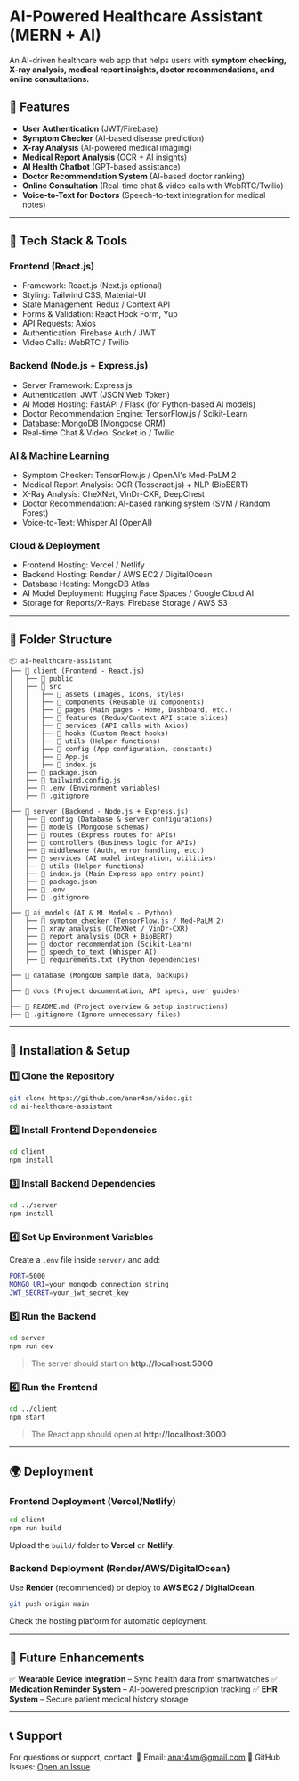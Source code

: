 # AI-Powered Healthcare Assistant (MERN + AI)

An AI-driven healthcare web app that helps users with **symptom checking, X-ray analysis, medical report insights, doctor recommendations, and online consultations.**

## 📌 Features
- **User Authentication** (JWT/Firebase)
- **Symptom Checker** (AI-based disease prediction)
- **X-ray Analysis** (AI-powered medical imaging)
- **Medical Report Analysis** (OCR + AI insights)
- **AI Health Chatbot** (GPT-based assistance)
- **Doctor Recommendation System** (AI-based doctor ranking)
- **Online Consultation** (Real-time chat & video calls with WebRTC/Twilio)
- **Voice-to-Text for Doctors** (Speech-to-text integration for medical notes)

---

## 🔧 Tech Stack & Tools
### **Frontend (React.js)**
- Framework: React.js (Next.js optional)
- Styling: Tailwind CSS, Material-UI
- State Management: Redux / Context API
- Forms & Validation: React Hook Form, Yup
- API Requests: Axios
- Authentication: Firebase Auth / JWT
- Video Calls: WebRTC / Twilio

### **Backend (Node.js + Express.js)**
- Server Framework: Express.js
- Authentication: JWT (JSON Web Token)
- AI Model Hosting: FastAPI / Flask (for Python-based AI models)
- Doctor Recommendation Engine: TensorFlow.js / Scikit-Learn
- Database: MongoDB (Mongoose ORM)
- Real-time Chat & Video: Socket.io / Twilio

### **AI & Machine Learning**
- Symptom Checker: TensorFlow.js / OpenAI's Med-PaLM 2
- Medical Report Analysis: OCR (Tesseract.js) + NLP (BioBERT)
- X-Ray Analysis: CheXNet, VinDr-CXR, DeepChest
- Doctor Recommendation: AI-based ranking system (SVM / Random Forest)
- Voice-to-Text: Whisper AI (OpenAI)

### **Cloud & Deployment**
- Frontend Hosting: Vercel / Netlify
- Backend Hosting: Render / AWS EC2 / DigitalOcean
- Database Hosting: MongoDB Atlas
- AI Model Deployment: Hugging Face Spaces / Google Cloud AI
- Storage for Reports/X-Rays: Firebase Storage / AWS S3

---

## 📂 Folder Structure
```
📦 ai-healthcare-assistant  
├── 📂 client (Frontend - React.js)  
│   ├── 📂 public  
│   ├── 📂 src  
│   │   ├── 📂 assets (Images, icons, styles)  
│   │   ├── 📂 components (Reusable UI components)  
│   │   ├── 📂 pages (Main pages - Home, Dashboard, etc.)  
│   │   ├── 📂 features (Redux/Context API state slices)  
│   │   ├── 📂 services (API calls with Axios)  
│   │   ├── 📂 hooks (Custom React hooks)  
│   │   ├── 📂 utils (Helper functions)  
│   │   ├── 📂 config (App configuration, constants)  
│   │   ├── 📜 App.js  
│   │   ├── 📜 index.js  
│   ├── 📜 package.json  
│   ├── 📜 tailwind.config.js  
│   ├── 📜 .env (Environment variables)  
│   ├── 📜 .gitignore  
│  
├── 📂 server (Backend - Node.js + Express.js)  
│   ├── 📂 config (Database & server configurations)  
│   ├── 📂 models (Mongoose schemas)  
│   ├── 📂 routes (Express routes for APIs)  
│   ├── 📂 controllers (Business logic for APIs)  
│   ├── 📂 middleware (Auth, error handling, etc.)  
│   ├── 📂 services (AI model integration, utilities)  
│   ├── 📂 utils (Helper functions)  
│   ├── 📜 index.js (Main Express app entry point)  
│   ├── 📜 package.json  
│   ├── 📜 .env  
│   ├── 📜 .gitignore  
│  
├── 📂 ai_models (AI & ML Models - Python)  
│   ├── 📂 symptom_checker (TensorFlow.js / Med-PaLM 2)  
│   ├── 📂 xray_analysis (CheXNet / VinDr-CXR)  
│   ├── 📂 report_analysis (OCR + BioBERT)  
│   ├── 📂 doctor_recommendation (Scikit-Learn)  
│   ├── 📂 speech_to_text (Whisper AI)  
│   ├── 📜 requirements.txt (Python dependencies)  
│  
├── 📂 database (MongoDB sample data, backups)  
│  
├── 📂 docs (Project documentation, API specs, user guides)  
│  
├── 📜 README.md (Project overview & setup instructions)  
├── 📜 .gitignore (Ignore unnecessary files)  

```

---

## 🚀 Installation & Setup

### **1️⃣ Clone the Repository**
```sh
git clone https://github.com/anar4sm/aidoc.git
cd ai-healthcare-assistant
```

### **2️⃣ Install Frontend Dependencies**
```sh
cd client
npm install
```

### **3️⃣ Install Backend Dependencies**
```sh
cd ../server
npm install
```

### **4️⃣ Set Up Environment Variables**
Create a `.env` file inside `server/` and add:
```sh
PORT=5000
MONGO_URI=your_mongodb_connection_string
JWT_SECRET=your_jwt_secret_key
```

### **5️⃣ Run the Backend**
```sh
cd server
npm run dev
```
> The server should start on **http://localhost:5000**

### **6️⃣ Run the Frontend**
```sh
cd ../client
npm start
```
> The React app should open at **http://localhost:3000**

---

## 🌍 Deployment
### **Frontend Deployment (Vercel/Netlify)**
```sh
cd client
npm run build
```
Upload the `build/` folder to **Vercel** or **Netlify**.

### **Backend Deployment (Render/AWS/DigitalOcean)**
Use **Render** (recommended) or deploy to **AWS EC2 / DigitalOcean**.

```sh
git push origin main
```
Check the hosting platform for automatic deployment.

---

## 📌 Future Enhancements
✅ **Wearable Device Integration** – Sync health data from smartwatches
✅ **Medication Reminder System** – AI-powered prescription tracking
✅ **EHR System** – Secure patient medical history storage

---

## 📞 Support
For questions or support, contact:
📧 Email: anar4sm@gmail.com
📌 GitHub Issues: [Open an Issue](https://github.com/anar4sm/aidoc/issues)

